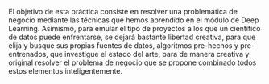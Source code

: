 El objetivo de esta práctica consiste en resolver una problemática de negocio mediante las técnicas que hemos aprendido en el módulo de Deep Learning. 
Asimismo, para emular el tipo de proyectos a los que un científico de datos puede enfrentarse, se dejará bastante libertad creativa, 
para que elija y busque sus propias fuentes de datos, algoritmos pre-hechos y pre-entrenados, que investigue el estado del arte, 
para de manera creativa y original resolver el problema de negocio que se propone combinado todos estos elementos inteligentemente.
